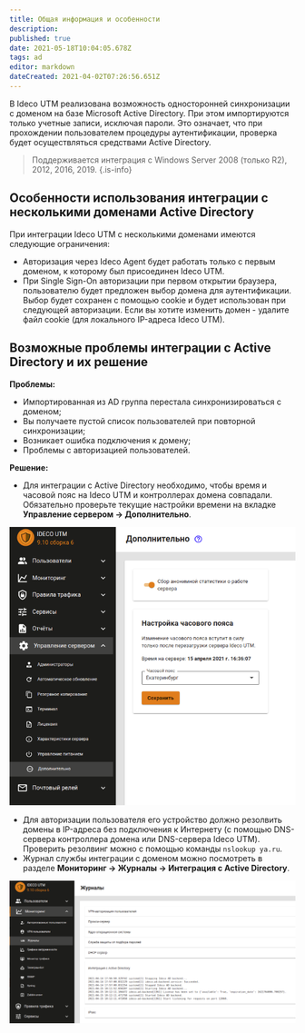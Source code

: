 ```yaml
---
title: Общая информация и особенности
description: 
published: true
date: 2021-05-18T10:04:05.678Z
tags: ad
editor: markdown
dateCreated: 2021-04-02T07:26:56.651Z
---
```


В Ideco UTM реализована возможность односторонней синхронизации с доменом на базе Microsoft Active Directory. При этом импортируются только учетные записи, исключая пароли. Это означает, что при прохождении пользователем процедуры аутентификации, проверка будет осуществляться средствами Active Directory.

> Поддерживается интеграция с Windows Server 2008 (только R2), 2012, 2016, 2019.
{.is-info}




## Особенности использования интеграции с несколькими доменами Active Directory
При интеграции Ideco UTM с несколькими доменами имеются следующие ограничения:

- Авторизация через Ideco Agent будет работать только с первым доменом, к которому был присоединен Ideco UTM.
- При Single Sign-On авторизации при первом открытии браузера, пользователю будет предложен выбор домена для аутентификации. Выбор будет сохранен с помощью cookie и будет использован при следующей авторизации. Если вы хотите изменить домен - удалите файл cookie (для локального IP-адреса Ideco UTM).

## Возможные проблемы интеграции с Active Directory и их решение

**Проблемы:**
- Импортированная из AD группа перестала синхронизироваться с доменом; 
- Вы получаете пустой список пользователей при повторной синхронизации; 
- Возникает ошибка подключения к домену; 
- Проблемы с авторизацией пользователей. 

**Решение:**
- Для интеграции с Active Directory необходимо, чтобы время и часовой пояс на Ideco UTM и контроллерах домена совпадали. Обязательно проверьте текущие настройки времени на вкладке **Управление сервером -> Дополнительно**.

![showtime.png](/showtime.png)

- Для авторизации пользователя его устройство должно резолвить домены в IP-адреса без подключения к Интернету (с помощью DNS-сервера контроллера домена или DNS-сервера Ideco UTM). Проверить резолвинг можно с помощью команды `nslookup ya.ru`.
- Журнал службы интеграции с доменом можно посмотреть в разделе **Мониторинг -> Журналы -> Интеграция с Active Directory**.

![integration-ad.png](/integration-ad.png)
